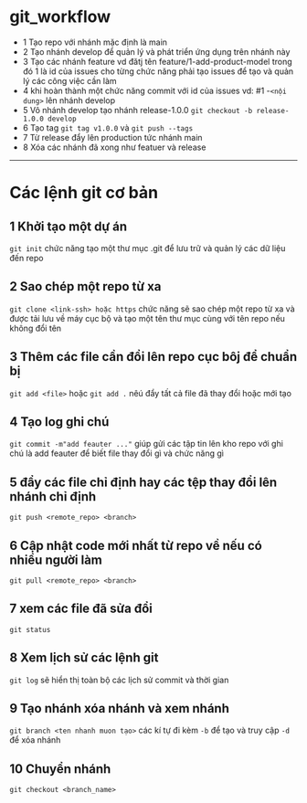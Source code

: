 # git_workflow

- 1 Tạo repo với nhánh mặc định là main
- 2 Tạo nhánh develop để quản lý và phát triển ứng dụng trên nhánh này
- 3 Tạo các nhánh feature vd đătj tên feature/1-add-product-model trong đó 1 là id của issues cho từng chức năng phải tạo issues để tạo và quản lý các công việc cần làm 
- 4 khi hoàn thành một chức năng commit với id của issues vd: #1 -`<nội dung>`  lên nhánh develop
- 5 Vô nhánh develop tạo nhánh release-1.0.0 `git checkout -b release-1.0.0 develop`
- 6 Tạo tag `git tag v1.0.0` và `git push --tags`
- 7 Từ release đẩy lên production tức nhánh main
- 8 Xóa các nhánh đã xong như featuer và release 
---
# Các lệnh git cơ bản
## 1 Khởi tạo một dự án 
`git init`
chức năng tạo một thư mục .git để lưu trữ và quản lý các dữ liệu đến repo
## 2 Sao chép một repo từ xa
`git clone <link-ssh> hoặc https`
chức năng sẽ sao chép một repo từ xa và được tải lưu về máy cục bộ và tạo một tên thư mục cùng với tên repo nếu không đổi tên
## 3 Thêm các file cần đổi lên repo cục bôj để chuẩn bị
`git add <file>` hoặc `git add .` nêú đẩy tất cả file đã thay đổi hoặc mới tạo
## 4 Tạo log ghi chú
`git commit -m"add feauter ..."`
giúp gửi các tập tin lên kho repo với ghi chú là add feauter để biết file thay đổi gì và chức năng gì
## 5 đẩy các file chỉ định hay các tệp thay đổi lên nhánh chỉ định 
`git push <remote_repo> <branch>`
## 6 Cập nhật code mới nhất từ repo về nếu có nhiều người làm 
`git pull <remote_repo> <branch>`
## 7 xem các file đã sửa đổi
`git status`
## 8 Xem lịch sử các lệnh git
`git log` 
sẽ hiển thị toàn bộ các lịch sử commit và thời gian
## 9 Tạo nhánh xóa nhánh và xem nhánh
`git branch <ten nhanh muon tạo>` các kí tự đi kèm `-b` để tạo và truy cập `-d` để xóa nhánh 
## 10 Chuyển nhánh
`git checkout <branch_name>` 

